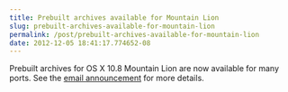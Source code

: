 ```yaml
---
title: Prebuilt archives available for Mountain Lion
slug: prebuilt-archives-available-for-mountain-lion
permalink: /post/prebuilt-archives-available-for-mountain-lion
date: 2012-12-05 18:41:17.774652-08
---
```


Prebuilt archives for OS X 10.8 Mountain Lion are now available for many ports. See the [email announcement](https://lists.macosforge.org/pipermail/macports-announce/2012-December/000025.html) for more details.
